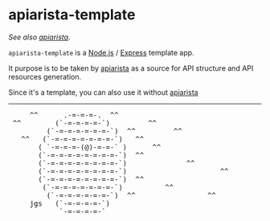 apiarista-template
==================

*See also [apiarista](http://github.github.com/drojas/apiarista/).*

`apiarista-template` is a [Node.js](http://nodejs.org/) / [Express](http://expressjs.com/) template app.

It purpose is to be taken by [apiarista](http://github.github.com/drojas/apiarista/) as a source for API structure and API resources generation.

Since it's a template, you can also use it without [apiarista](http://github.github.com/drojas/apiarista/)

------------

<pre>
     ^^      .-=-=-=-.  ^^
 ^^        (`-=-=-=-=-`)         ^^
         (`-=-=-=-=-=-=-`)  ^^         ^^
   ^^   (`-=-=-=-=-=-=-=-`)   ^^                            ^^
       ( `-=-=-=-(@)-=-=-` )      ^^
       (`-=-=-=-=-=-=-=-=-`)  ^^
       (`-=-=-=-=-=-=-=-=-`)              ^^
       (`-=-=-=-=-=-=-=-=-`)                      ^^
       (`-=-=-=-=-=-=-=-=-`)  ^^
        (`-=-=-=-=-=-=-=-`)          ^^
         (`-=-=-=-=-=-=-`)  ^^                 ^^
     jgs   (`-=-=-=-=-`)
            `-=-=-=-=-`
</pre>